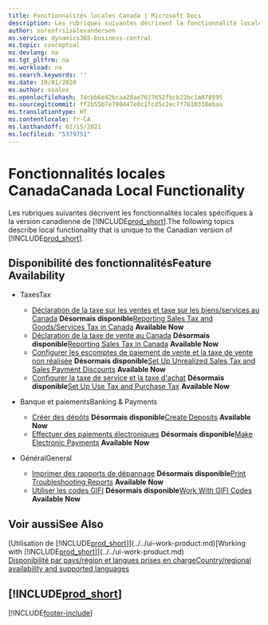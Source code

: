 ```yaml
---
title: Fonctionnalités locales Canada | Microsoft Docs
description: Les rubriques suivantes décrivent la fonctionnalité locale dans la version canadienne de Business Central.
author: sorenfriisalexandersen
ms.service: dynamics365-business-central
ms.topic: conceptual
ms.devlang: na
ms.tgt_pltfrm: na
ms.workload: na
ms.search.keywords: ''
ms.date: 10/01/2020
ms.author: soalex
ms.openlocfilehash: 7dcbb6e42bcaa28ae7617652fbcb22bc1a078595
ms.sourcegitcommit: ff2b55b7e790447e0c1fcd5c2ec7f7610338ebaa
ms.translationtype: HT
ms.contentlocale: fr-CA
ms.lasthandoff: 02/15/2021
ms.locfileid: "5379751"
---
```

# <a name="canada-local-functionality"></a><span data-ttu-id="2f72e-103">Fonctionnalités locales Canada</span><span class="sxs-lookup"><span data-stu-id="2f72e-103">Canada Local Functionality</span></span>

<span data-ttu-id="2f72e-104">Les rubriques suivantes décrivent les fonctionnalités locales spécifiques à la version canadienne de [!INCLUDE[prod_short](../../includes/prod_short.md)].</span><span class="sxs-lookup"><span data-stu-id="2f72e-104">The following topics describe local functionality that is unique to the Canadian version of [!INCLUDE[prod_short](../../includes/prod_short.md)].</span></span>  

## <a name="feature-availability"></a><span data-ttu-id="2f72e-105">Disponibilité des fonctionnalités</span><span class="sxs-lookup"><span data-stu-id="2f72e-105">Feature Availability</span></span>

* <span data-ttu-id="2f72e-106">Taxes</span><span class="sxs-lookup"><span data-stu-id="2f72e-106">Tax</span></span>
    * <span data-ttu-id="2f72e-107">[Déclaration de la taxe sur les ventes et taxe sur les biens/services au Canada](sales-tax-goods-services.md) **Désormais disponible**</span><span class="sxs-lookup"><span data-stu-id="2f72e-107">[Reporting Sales Tax and Goods/Services Tax in Canada](sales-tax-goods-services.md) **Available Now**</span></span>
    * <span data-ttu-id="2f72e-108">[Déclaration de la taxe de vente au Canada](ca-sales-tax.md) **Désormais disponible**</span><span class="sxs-lookup"><span data-stu-id="2f72e-108">[Reporting Sales Tax in Canada](ca-sales-tax.md) **Available Now**</span></span>
    * <span data-ttu-id="2f72e-109">[Configurer les escomptes de paiement de vente et la taxe de vente non réalisée](how-to-set-up-unrealized-sales-tax-and-sales-payment-discounts.md) **Désormais disponible**</span><span class="sxs-lookup"><span data-stu-id="2f72e-109">[Set Up Unrealized Sales Tax and Sales Payment Discounts](how-to-set-up-unrealized-sales-tax-and-sales-payment-discounts.md) **Available Now**</span></span>
    * <span data-ttu-id="2f72e-110">[Configurer la taxe de service et la taxe d'achat](how-to-set-up-use-tax-and-purchase-tax.md) **Désormais disponible**</span><span class="sxs-lookup"><span data-stu-id="2f72e-110">[Set Up Use Tax and Purchase Tax](how-to-set-up-use-tax-and-purchase-tax.md) **Available Now**</span></span>

* <span data-ttu-id="2f72e-111">Banque et paiements</span><span class="sxs-lookup"><span data-stu-id="2f72e-111">Banking & Payments</span></span>
    * <span data-ttu-id="2f72e-112">[Créer des dépôts](how-to-create-deposits.md) **Désormais disponible**</span><span class="sxs-lookup"><span data-stu-id="2f72e-112">[Create Deposits](how-to-create-deposits.md) **Available Now**</span></span>
    * <span data-ttu-id="2f72e-113">[Effectuer des paiements électroniques](../../finance-make-payments-with-bank-data-conversion-service-or-sepa-credit-transfer.md#exporting-payments-to-a-bank-file) **Désormais disponible**</span><span class="sxs-lookup"><span data-stu-id="2f72e-113">[Make Electronic Payments](../../finance-make-payments-with-bank-data-conversion-service-or-sepa-credit-transfer.md#exporting-payments-to-a-bank-file) **Available Now**</span></span>

* <span data-ttu-id="2f72e-114">Général</span><span class="sxs-lookup"><span data-stu-id="2f72e-114">General</span></span>
    * <span data-ttu-id="2f72e-115">[Imprimer des rapports de dépannage](how-to-print-troubleshooting-reports.md) **Désormais disponible**</span><span class="sxs-lookup"><span data-stu-id="2f72e-115">[Print Troubleshooting Reports](how-to-print-troubleshooting-reports.md) **Available Now**</span></span>
    * <span data-ttu-id="2f72e-116">[Utiliser les codes GIFI](work-gifi-codes.md) **Désormais disponible**</span><span class="sxs-lookup"><span data-stu-id="2f72e-116">[Work With GIFI Codes](work-gifi-codes.md) **Available Now**</span></span>    

## <a name="see-also"></a><span data-ttu-id="2f72e-117">Voir aussi</span><span class="sxs-lookup"><span data-stu-id="2f72e-117">See Also</span></span>

<span data-ttu-id="2f72e-118">[Utilisation de [!INCLUDE[prod_short](../../includes/prod_short.md)]](../../ui-work-product.md)</span><span class="sxs-lookup"><span data-stu-id="2f72e-118">[Working with [!INCLUDE[prod_short](../../includes/prod_short.md)]](../../ui-work-product.md)</span></span>  
[<span data-ttu-id="2f72e-119">Disponibilité par pays/région et langues prises en charge</span><span class="sxs-lookup"><span data-stu-id="2f72e-119">Country/regional availability and supported languages</span></span>](/dynamics365/business-central/dev-itpro/compliance/apptest-countries-and-translations)  

## [!INCLUDE[prod_short](../../includes/free_trial_md.md)]  


[!INCLUDE[footer-include](../../includes/footer-banner.md)]
